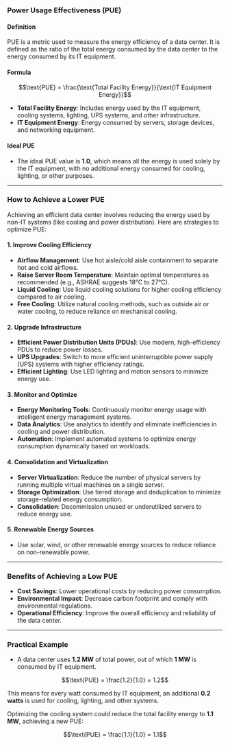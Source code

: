### **Power Usage Effectiveness (PUE)**

#### **Definition**
PUE is a metric used to measure the energy efficiency of a data center. It is defined as the ratio of the total energy consumed by the data center to the energy consumed by its IT equipment.

#### **Formula**
```math
\text{PUE} = \frac{\text{Total Facility Energy}}{\text{IT Equipment Energy}}
```

- **Total Facility Energy**: Includes energy used by the IT equipment, cooling systems, lighting, UPS systems, and other infrastructure.
- **IT Equipment Energy**: Energy consumed by servers, storage devices, and networking equipment.

#### **Ideal PUE**
- The ideal PUE value is **1.0**, which means all the energy is used solely by the IT equipment, with no additional energy consumed for cooling, lighting, or other purposes.

---

### **How to Achieve a Lower PUE**

Achieving an efficient data center involves reducing the energy used by non-IT systems (like cooling and power distribution). Here are strategies to optimize PUE:

#### **1. Improve Cooling Efficiency**
- **Airflow Management**: Use hot aisle/cold aisle containment to separate hot and cold airflows.
- **Raise Server Room Temperature**: Maintain optimal temperatures as recommended (e.g., ASHRAE suggests 18°C to 27°C).
- **Liquid Cooling**: Use liquid cooling solutions for higher cooling efficiency compared to air cooling.
- **Free Cooling**: Utilize natural cooling methods, such as outside air or water cooling, to reduce reliance on mechanical cooling.

#### **2. Upgrade Infrastructure**
- **Efficient Power Distribution Units (PDUs)**: Use modern, high-efficiency PDUs to reduce power losses.
- **UPS Upgrades**: Switch to more efficient uninterruptible power supply (UPS) systems with higher efficiency ratings.
- **Efficient Lighting**: Use LED lighting and motion sensors to minimize energy use.

#### **3. Monitor and Optimize**
- **Energy Monitoring Tools**: Continuously monitor energy usage with intelligent energy management systems.
- **Data Analytics**: Use analytics to identify and eliminate inefficiencies in cooling and power distribution.
- **Automation**: Implement automated systems to optimize energy consumption dynamically based on workloads.

#### **4. Consolidation and Virtualization**
- **Server Virtualization**: Reduce the number of physical servers by running multiple virtual machines on a single server.
- **Storage Optimization**: Use tiered storage and deduplication to minimize storage-related energy consumption.
- **Consolidation**: Decommission unused or underutilized servers to reduce energy use.

#### **5. Renewable Energy Sources**
- Use solar, wind, or other renewable energy sources to reduce reliance on non-renewable power.

---

### **Benefits of Achieving a Low PUE**
- **Cost Savings**: Lower operational costs by reducing power consumption.
- **Environmental Impact**: Decrease carbon footprint and comply with environmental regulations.
- **Operational Efficiency**: Improve the overall efficiency and reliability of the data center.

---

### **Practical Example**

- A data center uses **1.2 MW** of total power, out of which **1 MW** is consumed by IT equipment.
```math
\text{PUE} = \frac{1.2}{1.0} = 1.2
```
This means for every watt consumed by IT equipment, an additional **0.2 watts** is used for cooling, lighting, and other systems.

Optimizing the cooling system could reduce the total facility energy to **1.1 MW**, achieving a new PUE:
```math
\text{PUE} = \frac{1.1}{1.0} = 1.1
```
